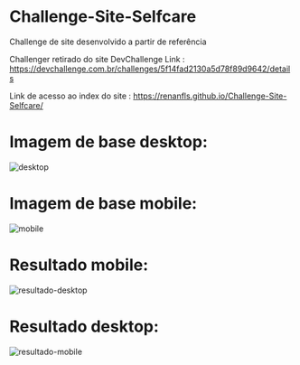 # Challenge-Site-Selfcare
Challenge de site desenvolvido a partir de referência

Challenger retirado do site DevChallenge
Link : https://devchallenge.com.br/challenges/5f14fad2130a5d78f89d9642/details

Link de acesso ao index do site : https://renanfls.github.io/Challenge-Site-Selfcare/

#

# Imagem de base desktop:
![desktop](https://user-images.githubusercontent.com/78867248/149231631-5ccb7f93-45c5-4ad6-b0de-0f72bb865892.png)

# Imagem de base mobile:
![mobile](https://user-images.githubusercontent.com/78867248/149231714-3ca8105e-12db-48f2-9199-357571f839c9.png)

# Resultado mobile:
![resultado-desktop](https://user-images.githubusercontent.com/78867248/149235585-a3a008c0-6944-4258-8ca7-9de1b20814c2.png)

# Resultado desktop:
![resultado-mobile](https://user-images.githubusercontent.com/78867248/149235576-47f021d8-3221-4249-9106-16c66241b70c.png)
